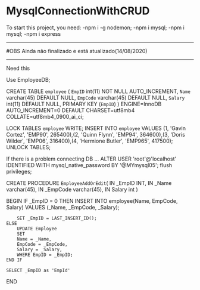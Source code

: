 # MysqlConnectionWithCRUD
To start this project, you need:
-npm i -g nodemon;
-npm i mysql;
-npm i mysql;
-npm i express

-----------------------------------------------------

#OBS
Ainda não finalizado e está atualizado(14/08/2020)

-----------------------------------------------------

Need this

Use EmployeeDB;

CREATE TABLE `employee` (
	`EmpID` int(11) NOT NULL AUTO_INCREMENT,
    `Name` varchar(45) DEFAULT NULL,
    `EmpCode` varchar(45) DEFAULT NULL,
    `Salary` int(11) DEFAULT NULL,
    PRIMARY KEY (`EmpID`)
) ENGINE=InnoDB AUTO_INCREMENT=0 DEFAULT CHARSET=utf8mb4 COLLATE=utf8mb4_0900_ai_ci;


LOCK TABLES `employee` WRITE;
INSERT INTO `employee` VALUES (1, 'Gavin Cortez', 'EMP90', 265400),(2, 'Quinn Flynn', 'EMP94', 364600),(3, 'Doris Wilder', 'EMP06', 316400),(4, 'Hermione Butler', 'EMP965', 417500);
UNLOCK TABLES;


If there is a problem connecting DB ...
ALTER USER 'root'@'localhost' IDENTIFIED WITH mysql_native_password BY '@MYmysql05';
flush privileges;






CREATE PROCEDURE `EmployeeAddOrEdit`(
IN _EmpID INT,
IN _Name varchar(45),
IN _EmpCode varchar(45),
IN Salary int
)

BEGIN
	IF _EmpID = 0 THEN
		INSERT INTO employee(Name, EmpCode, Salary)
		VALUES (_Name, _EmpCode, _Salary);

		SET _EmpID = LAST_INSERT_ID();
	ELSE
		UPDATE Employee
		SET
		Name = _Name,
		EmpCode = _EmpCode,
		Salary = _Salary,
		WHERE EmpID = _EmpID;
	END IF

	SELECT _EmpID as 'EmpId'
END
